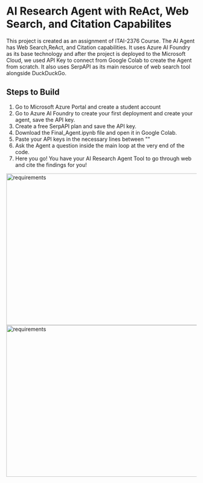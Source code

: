 # AI Research Agent with ReAct, Web Search, and Citation Capabilites

This project is created as an assignment of ITAI-2376 Course. The AI Agent has Web Search,ReAct, and Citation capabilities. It uses Azure AI Foundry as its base technology and after the project is deployed to the Microsoft Cloud, we used API Key to connect from Google Colab to create the Agent from scratch. It also uses SerpAPI as its main resource of web search tool alongside DuckDuckGo.

## Steps to Build
1. Go to Microsoft Azure Portal and create a student account
2. Go to Azure AI Foundry to create your first deployment and create your agent, save the API key.
3. Create a free SerpAPI plan and save the API key.
4. Download the Final_Agent.ipynb file and open it in Google Colab.
5. Paste your API keys in the necessary lines between ""
6. Ask the Agent a question inside the main loop at the very end of the code.
7. Here you go! You have your AI Research Agent Tool to go through web and cite the findings for you!


<img src="https://github.com/user-attachments/assets/28dc3eda-2177-4889-af71-eac4d75d217b" alt="requirements" width="750" height="400">

<img src="https://github.com/user-attachments/assets/abf64f96-2167-43b5-b919-97fe0f51dfba" alt="requirements" width="750" height="400">
